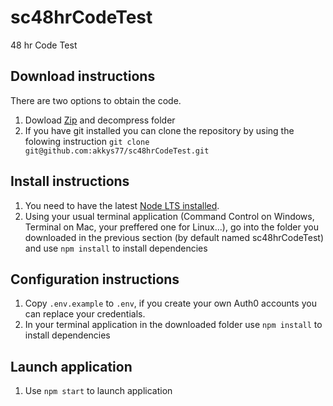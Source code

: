 # sc48hrCodeTest
48 hr Code Test
## Download instructions
There are two options to obtain the code.
1. Dowload [Zip](https://github.com/akkys77/sc48hrCodeTest/archive/master.zip) and decompress folder 
2. If you have git installed you can clone the repository by using the folowing instruction
`git clone git@github.com:akkys77/sc48hrCodeTest.git`
## Install instructions
1. You need to have the latest [Node LTS installed](https://nodejs.org/en/download/).
2. Using your usual terminal application (Command Control on Windows, Terminal on Mac, your preffered one for Linux...), go into the folder you downloaded in the previous section (by default named sc48hrCodeTest) and use `npm install` to install dependencies
## Configuration instructions
1. Copy  `.env.example` to `.env`, if you create your own Auth0 accounts you can replace your credentials.
2. In your terminal application in the downloaded folder use `npm install` to install dependencies
## Launch application
1. Use `npm start` to launch application
